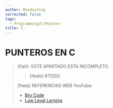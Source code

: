 ```yaml
---
author: Mindusting
corrected: false
tags:
  - Programming/C/Pointer
title: C
---
```


# PUNTEROS EN C

> [!fail]- ESTE APARTADO ESTÁ INCOMPLETO
> > [!todo] #TODO

> [!help] REFERENCIAS WEB
> YouTube:
> - [Bro Code](https://youtu.be/DplxIq0mc_Y?list=PLZPZq0r_RZOOzY_vR4zJM32SqsSInGMwe)
> - [Low Level Lerning](https://youtu.be/2ybLD6_2gKM)